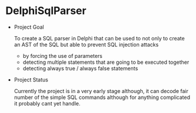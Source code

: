 # DelphiSqlParser
- Project Goal

  To create a SQL parser in Delphi that can be used to not only to create an AST of the SQL but able to prevent SQL injection attacks 
    - by forcing the use of parameters
    - detecting multiple statements that are going to be executed together
	- detecting always true / always false statements
	
- Project Status

  Currently the project is in a very early stage although, it can decode fair number of the simple SQL commands although for anything complicated it probably cant yet handle.